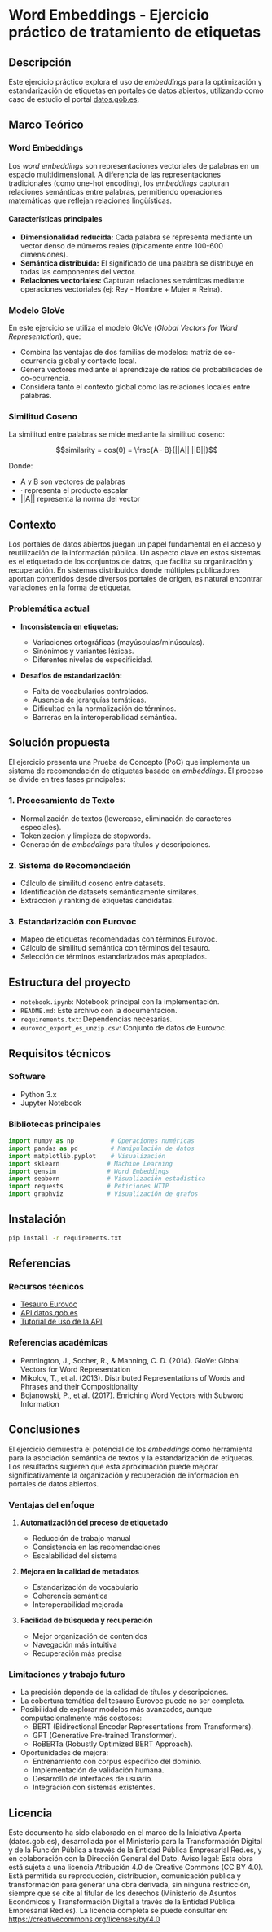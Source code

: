 # Word Embeddings - Ejercicio práctico de tratamiento de etiquetas

## Descripción
Este ejercicio práctico explora el uso de *embeddings* para la optimización y estandarización de etiquetas en portales de datos abiertos, utilizando como caso de estudio el portal [datos.gob.es](https://datos.gob.es/es/catalogo).

## Marco Teórico

### Word Embeddings
Los *word embeddings* son representaciones vectoriales de palabras en un espacio multidimensional. A diferencia de las representaciones tradicionales (como one-hot encoding), los *embeddings* capturan relaciones semánticas entre palabras, permitiendo operaciones matemáticas que reflejan relaciones lingüísticas.

#### Características principales
- **Dimensionalidad reducida:** Cada palabra se representa mediante un vector denso de números reales (típicamente entre 100-600 dimensiones).
- **Semántica distribuida:** El significado de una palabra se distribuye en todas las componentes del vector.
- **Relaciones vectoriales:** Capturan relaciones semánticas mediante operaciones vectoriales (ej: Rey - Hombre + Mujer ≈ Reina).

### Modelo GloVe
En este ejercicio se utiliza el modelo GloVe (*Global Vectors for Word Representation*), que:
- Combina las ventajas de dos familias de modelos: matriz de co-ocurrencia global y contexto local.
- Genera vectores mediante el aprendizaje de ratios de probabilidades de co-ocurrencia.
- Considera tanto el contexto global como las relaciones locales entre palabras.

### Similitud Coseno
La similitud entre palabras se mide mediante la similitud coseno:
```math
similarity = cos(θ) = \frac{A · B}{||A|| ||B||}
```
Donde:
- A y B son vectores de palabras
- · representa el producto escalar
- ||A|| representa la norma del vector

## Contexto
Los portales de datos abiertos juegan un papel fundamental en el acceso y reutilización de la información pública. Un aspecto clave en estos sistemas es el etiquetado de los conjuntos de datos, que facilita su organización y recuperación. En sistemas distribuidos donde múltiples publicadores aportan contenidos desde diversos portales de origen, es natural encontrar variaciones en la forma de etiquetar.

### Problemática actual
- **Inconsistencia en etiquetas:** 
  - Variaciones ortográficas (mayúsculas/minúsculas).
  - Sinónimos y variantes léxicas.
  - Diferentes niveles de especificidad.

- **Desafíos de estandarización:**
  - Falta de vocabularios controlados.
  - Ausencia de jerarquías temáticas.
  - Dificultad en la normalización de términos.
  - Barreras en la interoperabilidad semántica.

## Solución propuesta
El ejercicio presenta una Prueba de Concepto (PoC) que implementa un sistema de recomendación de etiquetas basado en *embeddings*. El proceso se divide en tres fases principales:

### 1. Procesamiento de Texto
- Normalización de textos (lowercase, eliminación de caracteres especiales).
- Tokenización y limpieza de stopwords.
- Generación de *embeddings* para títulos y descripciones.

### 2. Sistema de Recomendación
- Cálculo de similitud coseno entre datasets.
- Identificación de datasets semánticamente similares.
- Extracción y ranking de etiquetas candidatas.

### 3. Estandarización con Eurovoc
- Mapeo de etiquetas recomendadas con términos Eurovoc.
- Cálculo de similitud semántica con términos del tesauro.
- Selección de términos estandarizados más apropiados.


## Estructura del proyecto
- `notebook.ipynb`: Notebook principal con la implementación.
- `README.md`: Este archivo con la documentación.
- `requirements.txt`: Dependencias necesarias.
- `eurovoc_export_es_unzip.csv`: Conjunto de datos de Eurovoc.

## Requisitos técnicos
### Software
- Python 3.x
- Jupyter Notebook

### Bibliotecas principales
```python
import numpy as np          # Operaciones numéricas
import pandas as pd         # Manipulación de datos
import matplotlib.pyplot    # Visualización
import sklearn             # Machine Learning
import gensim              # Word Embeddings
import seaborn             # Visualización estadística
import requests            # Peticiones HTTP
import graphviz            # Visualización de grafos
```

## Instalación
```bash
pip install -r requirements.txt
```

## Referencias
### Recursos técnicos
- [Tesauro Eurovoc](https://eur-lex.europa.eu/browse/eurovoc.html?locale=es)
- [API datos.gob.es](https://datos.gob.es/es/apidata)
- [Tutorial de uso de la API](https://www.youtube.com/watch?v=UzOK0TdnCM0)

### Referencias académicas
- Pennington, J., Socher, R., & Manning, C. D. (2014). GloVe: Global Vectors for Word Representation
- Mikolov, T., et al. (2013). Distributed Representations of Words and Phrases and their Compositionality
- Bojanowski, P., et al. (2017). Enriching Word Vectors with Subword Information

## Conclusiones
El ejercicio demuestra el potencial de los *embeddings* como herramienta para la asociación semántica de textos y la estandarización de etiquetas. Los resultados sugieren que esta aproximación puede mejorar significativamente la organización y recuperación de información en portales de datos abiertos.

### Ventajas del enfoque
1. **Automatización del proceso de etiquetado**
   - Reducción de trabajo manual
   - Consistencia en las recomendaciones
   - Escalabilidad del sistema

2. **Mejora en la calidad de metadatos**
   - Estandarización de vocabulario
   - Coherencia semántica
   - Interoperabilidad mejorada

3. **Facilidad de búsqueda y recuperación**
   - Mejor organización de contenidos
   - Navegación más intuitiva
   - Recuperación más precisa

### Limitaciones y trabajo futuro
- La precisión depende de la calidad de títulos y descripciones.
- La cobertura temática del tesauro Eurovoc puede no ser completa.
- Posibilidad de explorar modelos más avanzados, aunque computacionalmente más costosos:
  - BERT (Bidirectional Encoder Representations from Transformers).
  - GPT (Generative Pre-trained Transformer).
  - RoBERTa (Robustly Optimized BERT Approach).
- Oportunidades de mejora:
  - Entrenamiento con corpus específico del dominio.
  - Implementación de validación humana.
  - Desarrollo de interfaces de usuario.
  - Integración con sistemas existentes.

## Licencia
Este documento ha sido elaborado en el marco de la Iniciativa Aporta (datos.gob.es), desarrollada por el Ministerio para la Transformación Digital y de la Función Pública a través de la Entidad Pública Empresarial Red.es, y en colaboración con la Dirección General del Dato.
Aviso legal: Esta obra está sujeta a una licencia Atribución 4.0 de Creative Commons (CC BY 4.0). Está permitida su reproducción, distribución, comunicación pública y transformación para generar una obra derivada, sin ninguna restricción, siempre que se cite al titular de los derechos (Ministerio de Asuntos Económicos y Transformación Digital a través de la Entidad Pública Empresarial Red.es). La licencia completa se puede consultar en: https://creativecommons.org/licenses/by/4.0
